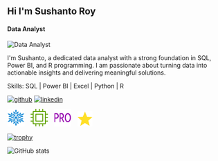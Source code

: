 ## Hi I'm Sushanto Roy 
#### Data Analyst
![Data Analyst](https://media.licdn.com/dms/image/v2/D5616AQECiQO4vC9p6w/profile-displaybackgroundimage-shrink_350_1400/profile-displaybackgroundimage-shrink_350_1400/0/1733165278623?e=1742428800&v=beta&t=WIBpHOZMzEwKO3lW8rOVtc9DmDyFRhdz4mQGXUKV9fk)

I'm Sushanto, a dedicated data analyst with a strong foundation in SQL, Power BI, and R programming. I am passionate about turning data into actionable insights and delivering meaningful solutions.

Skills: SQL | Power BI | Excel | Python | R 



[<img src='https://cdn.jsdelivr.net/npm/simple-icons@3.0.1/icons/github.svg' alt='github' height='40'>](https://github.com/sushantoroy-stat)  [<img src='https://cdn.jsdelivr.net/npm/simple-icons@3.0.1/icons/linkedin.svg' alt='linkedin' height='40'>](https://www.linkedin.com/in/https://www.linkedin.com/in/sushanto-roy-86a2891a2//)  

<a href='https://archiveprogram.github.com/'><img src='https://raw.githubusercontent.com/acervenky/animated-github-badges/master/assets/acbadge.gif' width='40' height='40'></a> <a href='https://docs.github.com/en/developers'><img src='https://raw.githubusercontent.com/acervenky/animated-github-badges/master/assets/devbadge.gif' width='40' height='40'></a> <a href='https://github.com/pricing'><img src='https://raw.githubusercontent.com/acervenky/animated-github-badges/master/assets/pro.gif' width='40' height='40'></a> <a href='https://stars.github.com/'><img src='https://raw.githubusercontent.com/acervenky/animated-github-badges/master/assets/starbadge.gif' width='35' height='35'></a> 

[![trophy](https://github-profile-trophy.vercel.app/?username=sushantoroy-stat)](https://github.com/ryo-ma/github-profile-trophy)

![GitHub stats](https://github-readme-stats.vercel.app/api?username=sushantoroy-stat&show_icons=true)  

